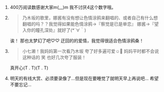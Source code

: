 1. 400万阅读数感谢大家m(__)m 我不讨厌4这个数字哦。

2. > 乃木坂的歌里，娜酱有没有想让色情涂鸦来翻唱的、或者自己有什么想翻唱的吗？？我觉得如果能色情涂鸦→『察觉是已是单恋』 娜酱→『望入你的瞳孔深处』就好了(*´∀｀)

   诶！ 那也太梦幻了吧♡♡ 迂回的的爱情，我觉得很适合色情涂鸦桑！

3. > 小七濑！我妈妈第一次看乃木坂 夸了好多遍可爱☺️💓 妈妈平时都不会说这种话的 笑 也好几次夸了服装！

   真开心(T . T)(T . T)

4. 明天的有线大赏、必须要录像了…但是现在要睡觉了就明天早上再说吧… 希望不要忘记…

